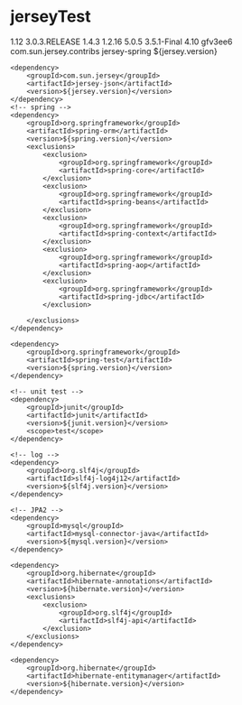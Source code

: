 jerseyTest
==========
<properties>
	<jersey.version>1.12</jersey.version>
	<spring.version>3.0.3.RELEASE</spring.version>
	<!-- 2.5.6.SEC03 -->
	<slf4j.version>1.4.3</slf4j.version>
	<log4j.version>1.2.16</log4j.version>
	<mysql.version>5.0.5</mysql.version>
	<hibernate.version>3.5.1-Final</hibernate.version>
	<junit.version>4.10</junit.version>
	<netbeans.hint.deploy.server>gfv3ee6</netbeans.hint.deploy.server>
</properties>

<dependencies>
	<!-- jersey -->
	<dependency>
		<groupId>com.sun.jersey.contribs</groupId>
		<artifactId>jersey-spring</artifactId>
		<version>${jersey.version}</version>
	</dependency>

	<dependency>
		<groupId>com.sun.jersey</groupId>
		<artifactId>jersey-json</artifactId>
		<version>${jersey.version}</version>
	</dependency>
	<!-- spring -->
	<dependency>
		<groupId>org.springframework</groupId>
		<artifactId>spring-orm</artifactId>
		<version>${spring.version}</version>
		<exclusions>
			<exclusion>
				<groupId>org.springframework</groupId>
				<artifactId>spring-core</artifactId>
			</exclusion>
			<exclusion>
				<groupId>org.springframework</groupId>
				<artifactId>spring-beans</artifactId>
			</exclusion>
			<exclusion>
				<groupId>org.springframework</groupId>
				<artifactId>spring-context</artifactId>
			</exclusion>
			<exclusion>
				<groupId>org.springframework</groupId>
				<artifactId>spring-aop</artifactId>
			</exclusion>
			<exclusion>
				<groupId>org.springframework</groupId>
				<artifactId>spring-jdbc</artifactId>
			</exclusion>

		</exclusions>
	</dependency>

	<dependency>
		<groupId>org.springframework</groupId>
		<artifactId>spring-test</artifactId>
		<version>${spring.version}</version>
	</dependency>

	<!-- unit test -->
	<dependency>
		<groupId>junit</groupId>
		<artifactId>junit</artifactId>
		<version>${junit.version}</version>
		<scope>test</scope>
	</dependency>

	<!-- log -->
	<dependency>
		<groupId>org.slf4j</groupId>
		<artifactId>slf4j-log4j12</artifactId>
		<version>${slf4j.version}</version>
	</dependency>

	<!-- JPA2 -->
	<dependency>
		<groupId>mysql</groupId>
		<artifactId>mysql-connector-java</artifactId>
		<version>${mysql.version}</version>
	</dependency>

	<dependency>
		<groupId>org.hibernate</groupId>
		<artifactId>hibernate-annotations</artifactId>
		<version>${hibernate.version}</version>
		<exclusions>
			<exclusion>
				<groupId>org.slf4j</groupId>
				<artifactId>slf4j-api</artifactId>
			</exclusion>
		</exclusions>
	</dependency>

	<dependency>
		<groupId>org.hibernate</groupId>
		<artifactId>hibernate-entitymanager</artifactId>
		<version>${hibernate.version}</version>
	</dependency>
</dependencies>